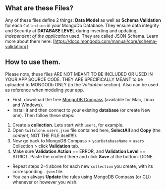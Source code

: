## What are these Files?
Any of these files define 2 things:  **Data Model** as well as **Schema Validation** for each ``Collection`` in your MongoDb Database. They ensure data integrity and Security at **DATABASE LEVEL** during inserting and updating, *independent of the application* used. They are called JSON Schema. Learn more about them here: [https://docs.mongodb.com/manual/core/schema-validation/]

## How to use them.
Please note, these files ARE NOT MEANT TO BE INCLUDED OR USED IN YOUR APP SOURCE CODE. THEY ARE SPECIFICALLY MEANT to be uploaded to MONGODb ONLY (in the *Validation* section). Also can be used as reference when modeling your app.

- First, download the free [MongoDB Compass](https://www.mongodb.com/products/compass) (available for Mac, Linux and Windows).
- Install it and then connect to your existing **database** (or create New one). Then follow these steps:

1. Create a **collection**. Lets start with `users`, for example.
2. Open `twitclone.users.json` file contained here, **SelectAll** and **Copy** (the *content*, NOT THE FILE itself!!!).
3. Now go back to MongoDB Compass > `yourDatabaseName` > `users` Collection > click **Validation** tab.
4. Make sure **Validation Action** == ERROR, and **Validation Level** == STRICT. Paste the content there and click **Save** at the bottom. DONE.

- Repeat steps 2-4 above for each new `collection` you create, with its corresponding `.json` file.
- You can always **Update** the rules using MongoDB Compass (or CLI) whenever or however you wish.
